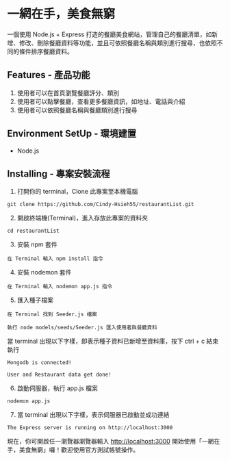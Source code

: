 # 一網在手，美食無窮

一個使用 Node.js + Express 打造的餐廳美食網站，管理自己的餐廳清單，如新增、修改、刪除餐廳資料等功能，並且可依照餐廳名稱與類別進行搜尋，也依照不同的條件排序餐廳資料。

## Features - 產品功能

1. 使用者可以在首頁瀏覽餐廳評分、類別
2. 使用者可以點擊餐廳，查看更多餐廳資訊，如地址、電話與介紹
3. 使用者可以依照餐廳名稱與餐廳類別進行搜尋

## Environment SetUp - 環境建置

- Node.js

## Installing - 專案安裝流程

1. 打開你的 terminal，Clone 此專案至本機電腦

```
git clone https://github.com/Cindy-Hsieh55/restaurantList.git
```

2. 開啟終端機(Terminal)，進入存放此專案的資料夾

```
cd restaurantList
```

3. 安裝 npm 套件

```
在 Terminal 輸入 npm install 指令
```

4. 安裝 nodemon 套件

```
在 Terminal 輸入 nodemon app.js 指令
```

5. 匯入種子檔案

```
在 Terminal 找到 Seeder.js 檔案

執行 node models/seeds/Seeder.js 匯入使用者與餐廳資料
```

當 terminal 出現以下字樣，即表示種子資料已新增至資料庫，按下 ctrl + c 結束執行

```
Mongodb is connected!

User and Restaurant data get done!
```

6. 啟動伺服器，執行 app.js 檔案

```
nodemon app.js
```

7. 當 terminal 出現以下字樣，表示伺服器已啟動並成功連結

```
The Express server is running on http://localhost:3000

```

現在，你可開啟任一瀏覽器瀏覽器輸入 [http://localhost:3000](http://localhost:3000) 開始使用「一網在手，美食無窮」囉！歡迎使用官方測試帳號操作。
